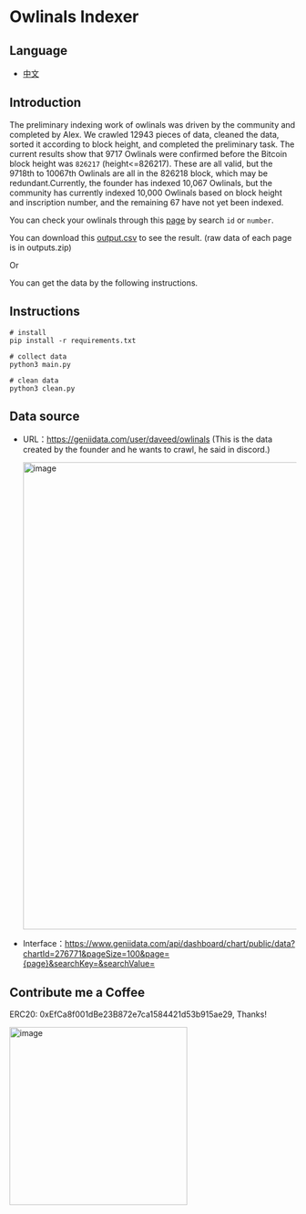 # Owlinals Indexer

## Language

- [中文](readme/README.zh_CN.md)

## Introduction

The preliminary indexing work of owlinals was driven by the community and completed by Alex. We crawled 12943 pieces of data, cleaned the data, sorted it according to block height, and completed the preliminary task. The current results show that 9717 Owlinals were confirmed before the Bitcoin block height was `826217` (height<=826217). These are all valid, but the 9718th to 10067th Owlinals are all in the 826218 block, which may be redundant.Currently, the founder has indexed 10,067 Owlinals, but the community has currently indexed 10,000 Owlinals based on block height and inscription number, and the remaining 67 have not yet been indexed.

You can check your owlinals through this [page](https://github.com/OwlinalsDAO/index/blob/main/inscriptions.json) by search `id` or `number`.

You can download this [output.csv](https://github.com/OwlinalsDAO/index/blob/main/output.csv) to see the result. (raw data of each page is in outputs.zip)

Or 

You can get the data by the following instructions.

## Instructions

```
# install
pip install -r requirements.txt

# collect data
python3 main.py

# clean data
python3 clean.py
```

## Data source

- URL：https://geniidata.com/user/daveed/owlinals (This is the data created by the founder and he wants to crawl, he said in discord.)

  <img width="819" alt="image" src="https://github.com/OwlinalsDAO/index/assets/157193953/1bc39153-22da-4c13-80e0-2f969c5063b1">


- Interface：https://www.geniidata.com/api/dashboard/chart/public/data?chartId=276771&pageSize=100&page={page}&searchKey=&searchValue=

## Contribute me a Coffee

ERC20: 0xEfCa8f001dBe23B872e7ca1584421d53b915ae29, Thanks!

<img width="312" alt="image" src="https://github.com/OwlinalsDAO/index/assets/157193953/39f034c4-c656-4883-bc8e-de68ad72284d">

